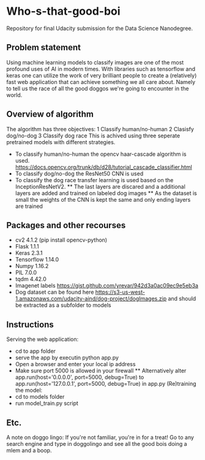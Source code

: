# Who-s-that-good-boi
Repository for final Udacity submission for the Data Science Nanodegree.

## Problem statement
Using machine learning models to classify images are one of the most profound uses of AI in modern times.
With libraries such as tensorflow and keras one can utilize the work of very brilliant people to create a (relatively) fast web application that can achieve something we all care about.
Namely to tell us the race of all the good doggos we're going to encounter in the world.

## Overview of algorithm
The algorithm has three objectives:
1 Classify human/no-human 
2 Clasisfy dog/no-dog
3 Classify dog race
This is achived using three seperate pretrained models with different strategies.
* To classify human/no-human the opencv haar-cascade algorithm is used. https://docs.opencv.org/trunk/db/d28/tutorial_cascade_classifier.html
* To classify dog/no-dog the ResNet50 CNN is used
* To classify the dog race transfer learning is used based on the InceptionResNetV2.
** The last layers are discared and a additional layers are added and trained on labeled dog images
** As the dataset is small the weights of the CNN is kept the same  and only ending layers are trained


## Packages and other recourses
* cv2 4.1.2 (pip install opencv-python)
* Flask 1.1.1
* Keras 2.3.1
* Tensorflow 1.14.0
* Numpy 1.16.2
* PIL 7.0.0
* tqdm 4.42.0
* Imagenet labels https://gist.github.com/yrevar/942d3a0ac09ec9e5eb3a
* Dog dataset can be found here https://s3-us-west-1.amazonaws.com/udacity-aind/dog-project/dogImages.zip and should be extracted as a subfolder to models


## Instructions
Serving the web application:
* cd to app folder
* serve the app by executin python app.py
* Open a browser and enter your local ip address
* Make sure port 5000 is allowed in your firewall
** Alternatively alter app.run(host='0.0.0.0', port=5000, debug=True) to app.run(host='127.0.0.1', port=5000, debug=True) in app.py
(Re)training the model:
* cd to models folder
* run model_train.py script

## Etc.
A note on doggo lingo: If you're not familiar, you're in for a treat!
Go to any search engine and type in doggolingo and see all the good bois doing a mlem and a boop.